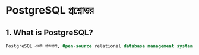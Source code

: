 

# PostgreSQL প্রশ্নোত্তর 

## 1. What is PostgreSQL?
```sql
PostgreSQL একটি শক্তিশালী, Open-source relational database management system (RDBMS)। এটি Complex Query, JSON support করে।